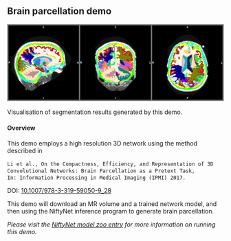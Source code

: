 ## Brain parcellation demo
![Brain parcellation](./example_outputs/screenshot.png)

Visualisation of segmentation results generated by this demo.


#### Overview
This demo employs a high resolution 3D network using the method
described in
```
Li et al., On the Compactness, Efficiency, and Representation of 3D
Convolutional Networks: Brain Parcellation as a Pretext Task,
In: Information Processing in Medical Imaging (IPMI) 2017.
```
DOI: [10.1007/978-3-319-59050-9_28](http://doi.org/10.1007/978-3-319-59050-9_28)

This demo will download an MR volume and a
trained network model, and then using the NiftyNet inference program to
generate brain parcellation.

_Please visit the [NiftyNet model zoo entry](https://cmiclab.cs.ucl.ac.uk/CMIC/NiftyNetExampleServer/blob/master/highres3dnet_brain_parcellation_model_zoo.md)
for more information on running this demo._
